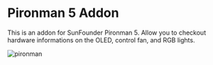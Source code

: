 # Pironman 5 Addon

This is an addon for SunFounder Pironman 5. Allow you to checkout hardware informations on the OLED, control fan, and RGB lights.

![pironman](https://raw.githubusercontent.com/sunfounder/home-assistant-addon/main/pironman-5/img/pironman-5.jpg)
